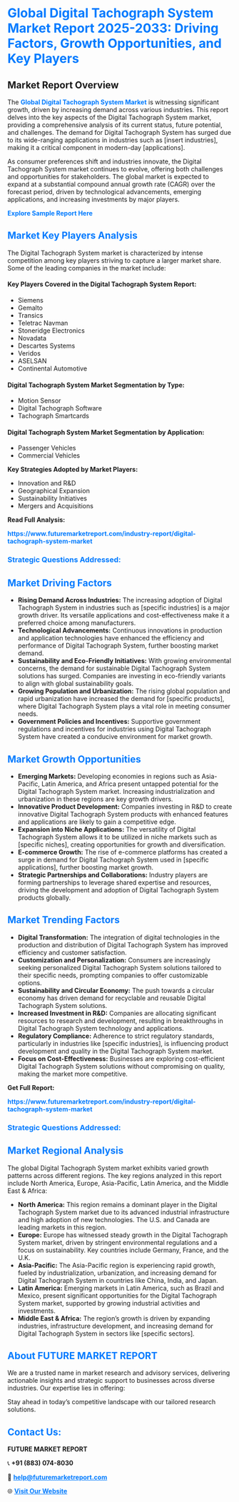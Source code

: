 <h1 style="color: #007BFF;">Global Digital Tachograph System Market Report 2025-2033: Driving Factors, Growth Opportunities, and Key Players</h1>

<section id="overview">
<h2>Market Report Overview</h2>
<p>The <a href="https://www.futuremarketreport.com/industry-report/digital-tachograph-system-market" style="color: #007BFF; text-decoration: none;"><strong>Global Digital Tachograph System Market</strong></a> is witnessing significant growth, driven by increasing demand across various industries. This report delves into the key aspects of the Digital Tachograph System market, providing a comprehensive analysis of its current status, future potential, and challenges. The demand for Digital Tachograph System has surged due to its wide-ranging applications in industries such as [insert industries], making it a critical component in modern-day [applications].</p>
<p>As consumer preferences shift and industries innovate, the Digital Tachograph System market continues to evolve, offering both challenges and opportunities for stakeholders. The global market is expected to expand at a substantial compound annual growth rate (CAGR) over the forecast period, driven by technological advancements, emerging applications, and increasing investments by major players.</p>
</section>

<section id="overview">
<p><a href="https://www.futuremarketreport.com/request-sample/reportId=59514" style="color: #007BFF; text-decoration: none;"><strong>Explore Sample Report Here</strong></a></p>
</section>

<section id="key-players">
<h2 style="color: #007BFF;">Market Key Players Analysis</h2>
<p>The Digital Tachograph System market is characterized by intense competition among key players striving to capture a larger market share. Some of the leading companies in the market include:</p>
<h4>Key Players Covered in the Digital Tachograph System Report:</h4>
<ul><li>Siemens</li><li>Gemalto</li><li>Transics</li><li>Teletrac Navman</li><li>Stoneridge Electronics</li><li>Novadata</li><li>Descartes Systems</li><li>Veridos</li><li>ASELSAN</li><li>Continental Automotive</li></ul>
<h4>Digital Tachograph System Market Segmentation by Type:</h4>
<ul><li>Motion Sensor</li><li>Digital Tachograph Software</li><li>Tachograph Smartcards</li></ul>

<h4>Digital Tachograph System Market Segmentation by Application:</h4>
<ul><li>Passenger Vehicles</li><li>Commercial Vehicles</li></ul>
<p><strong>Key Strategies Adopted by Market Players:</strong></p>
<ul>
<li>Innovation and R&D</li>
<li>Geographical Expansion</li>
<li>Sustainability Initiatives</li>
<li>Mergers and Acquisitions</li>
</ul>
</section>

<section>
<p><strong>Read Full Analysis: </strong></p><a href="https://www.futuremarketreport.com/industry-report/digital-tachograph-system-market" style="color: #007BFF; text-decoration: none;"><strong>https://www.futuremarketreport.com/industry-report/digital-tachograph-system-market</strong></a>
<h3 style="color: #007BFF;">Strategic Questions Addressed:</h3>
</section>

<section id="driving-factors">
<h2 style="color: #007BFF;">Market Driving Factors</h2>
<ul>
<li><strong>Rising Demand Across Industries:</strong> The increasing adoption of Digital Tachograph System in industries such as [specific industries] is a major growth driver. Its versatile applications and cost-effectiveness make it a preferred choice among manufacturers.</li>
<li><strong>Technological Advancements:</strong> Continuous innovations in production and application technologies have enhanced the efficiency and performance of Digital Tachograph System, further boosting market demand.</li>
<li><strong>Sustainability and Eco-Friendly Initiatives:</strong> With growing environmental concerns, the demand for sustainable Digital Tachograph System solutions has surged. Companies are investing in eco-friendly variants to align with global sustainability goals.</li>
<li><strong>Growing Population and Urbanization:</strong> The rising global population and rapid urbanization have increased the demand for [specific products], where Digital Tachograph System plays a vital role in meeting consumer needs.</li>
<li><strong>Government Policies and Incentives:</strong> Supportive government regulations and incentives for industries using Digital Tachograph System have created a conducive environment for market growth.</li>
</ul>
</section>

<section id="growth-opportunities">
<h2 style="color: #007BFF;">Market Growth Opportunities</h2>
<ul>
<li><strong>Emerging Markets:</strong> Developing economies in regions such as Asia-Pacific, Latin America, and Africa present untapped potential for the Digital Tachograph System market. Increasing industrialization and urbanization in these regions are key growth drivers.</li>
<li><strong>Innovative Product Development:</strong> Companies investing in R&D to create innovative Digital Tachograph System products with enhanced features and applications are likely to gain a competitive edge.</li>
<li><strong>Expansion into Niche Applications:</strong> The versatility of Digital Tachograph System allows it to be utilized in niche markets such as [specific niches], creating opportunities for growth and diversification.</li>
<li><strong>E-commerce Growth:</strong> The rise of e-commerce platforms has created a surge in demand for Digital Tachograph System used in [specific applications], further boosting market growth.</li>
<li><strong>Strategic Partnerships and Collaborations:</strong> Industry players are forming partnerships to leverage shared expertise and resources, driving the development and adoption of Digital Tachograph System products globally.</li>
</ul>
</section>

<section id="trending-factors">
<h2 style="color: #007BFF;">Market Trending Factors</h2>
<ul>
<li><strong>Digital Transformation:</strong> The integration of digital technologies in the production and distribution of Digital Tachograph System has improved efficiency and customer satisfaction.</li>
<li><strong>Customization and Personalization:</strong> Consumers are increasingly seeking personalized Digital Tachograph System solutions tailored to their specific needs, prompting companies to offer customizable options.</li>
<li><strong>Sustainability and Circular Economy:</strong> The push towards a circular economy has driven demand for recyclable and reusable Digital Tachograph System solutions.</li>
<li><strong>Increased Investment in R&D:</strong> Companies are allocating significant resources to research and development, resulting in breakthroughs in Digital Tachograph System technology and applications.</li>
<li><strong>Regulatory Compliance:</strong> Adherence to strict regulatory standards, particularly in industries like [specific industries], is influencing product development and quality in the Digital Tachograph System market.</li>
<li><strong>Focus on Cost-Effectiveness:</strong> Businesses are exploring cost-efficient Digital Tachograph System solutions without compromising on quality, making the market more competitive.</li>
</ul>
</section>

<section>
<p><strong>Get Full Report: </strong></p><a href="https://www.futuremarketreport.com/industry-report/digital-tachograph-system-market" style="color: #007BFF; text-decoration: none;"><strong>https://www.futuremarketreport.com/industry-report/digital-tachograph-system-market</strong></a>
<h3 style="color: #007BFF;">Strategic Questions Addressed:</h3>
</section>


<section id="regional-analysis">
<h2 style="color: #007BFF;">Market Regional Analysis</h2>
<p>The global Digital Tachograph System market exhibits varied growth patterns across different regions. The key regions analyzed in this report include North America, Europe, Asia-Pacific, Latin America, and the Middle East & Africa:</p>
<ul>
<li><strong>North America:</strong> This region remains a dominant player in the Digital Tachograph System market due to its advanced industrial infrastructure and high adoption of new technologies. The U.S. and Canada are leading markets in this region.</li>
<li><strong>Europe:</strong> Europe has witnessed steady growth in the Digital Tachograph System market, driven by stringent environmental regulations and a focus on sustainability. Key countries include Germany, France, and the U.K.</li>
<li><strong>Asia-Pacific:</strong> The Asia-Pacific region is experiencing rapid growth, fueled by industrialization, urbanization, and increasing demand for Digital Tachograph System in countries like China, India, and Japan.</li>
<li><strong>Latin America:</strong> Emerging markets in Latin America, such as Brazil and Mexico, present significant opportunities for the Digital Tachograph System market, supported by growing industrial activities and investments.</li>
<li><strong>Middle East & Africa:</strong> The region’s growth is driven by expanding industries, infrastructure development, and increasing demand for Digital Tachograph System in sectors like [specific sectors].</li>
</ul>
</section>

<footer>
<h2 style="color: #007BFF;">About FUTURE MARKET REPORT</h2>
<p>We are a trusted name in market research and advisory services, delivering actionable insights and strategic support to businesses across diverse industries. Our expertise lies in offering:</p>

<p>Stay ahead in today’s competitive landscape with our tailored research solutions.</p>

<h2 style="color: #007BFF;">Contact Us:</h2>
<p><strong>FUTURE MARKET REPORT</strong></p>
<p>📞 <strong>+91 (883) 074-8030</strong></p>
<p>📧 <strong><a href="mailto:help@futuremarketreport.com" style="color: #007BFF;">help@futuremarketreport.com</a></strong></p>
<p>🌐 <strong><a href="https://www.futuremarketreport.com/" style="color: #007BFF;">Visit Our Website</a></strong></p>
</footer>